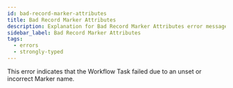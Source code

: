 ```yaml
---
id: bad-record-marker-attributes
title: Bad Record Marker Attributes
description: Explanation for Bad Record Marker Attributes error message, and how to fix it.
sidebar_label: Bad Record Marker Attributes
tags:
  - errors
  - strongly-typed
---
```


This error indicates that the Workflow Task failed due to an unset or incorrect Marker name.
